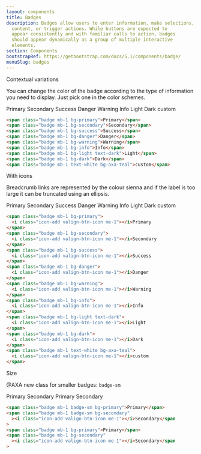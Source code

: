 ```yaml
---
layout: components
title: Badges
description: Badges allow users to enter information, make selections, filter
  content, or trigger actions. While buttons are expected to
  appear consistently and with familiar calls to action, badges
  should appear dynamically as a group of multiple interactive
  elements.
section: Components
bootstrapRef: https://getbootstrap.com/docs/5.1/components/badge/
menuSlug: badges
---
```


  <div class="display-5 pt-md-8 pb-1">Contextual variations</div>
  <p class="text-justify pe-md-8 pe-lg-11 pb-3">
    You can change the color of the badge according to the type of
    information you need to display. Just pick one in the color
    schemes.
  </p>
  <div class="ax-example p-md-3 border">
    <span class="badge mb-1 bg-primary">Primary</span>
    <span class="badge mb-1 bg-secondary">Secondary</span>
    <span class="badge mb-1 bg-success">Success</span>
    <span class="badge mb-1 bg-danger">Danger</span>
    <span class="badge mb-1 bg-warning">Warning</span>
    <span class="badge mb-1 bg-info">Info</span>
    <span class="badge mb-1 bg-light text-dark">Light</span>
    <span class="badge mb-1 bg-dark">Dark</span>
    <span class="badge mb-1 text-white bg-axa-teal">custom</span>
  </div>
  <div class="pb-4">
 
  ```html
  <span class="badge mb-1 bg-primary">Primary</span>
  <span class="badge mb-1 bg-secondary">Secondary</span>
  <span class="badge mb-1 bg-success">Success</span>
  <span class="badge mb-1 bg-danger">Danger</span>
  <span class="badge mb-1 bg-warning">Warning</span>
  <span class="badge mb-1 bg-info">Info</span>
  <span class="badge mb-1 bg-light text-dark">Light</span>
  <span class="badge mb-1 bg-dark">Dark</span>
  <span class="badge mb-1 text-white bg-axa-teal">custom</span> 
  ```
</div>
<!-- #endregion components_badge - contextual variations -->

<!-- #region components_badge - with icons -->
<div class="display-5 pt-md-8 pb-1">With icons</div>
<p class="text-justify pe-md-8 pe-lg-11 pb-3">
  Breadcrumb links are represented by the colour sienna and if the
  label is too large it can be truncated using an ellipsis.
</p>
<div class="ax-example p-md-3 border">
  <span class="badge mb-1 bg-primary">
    <i class="icon-add valign-btn-icon me-1"></i>Primary</span
  >
  <span class="badge mb-1 bg-secondary">
    <i class="icon-add valign-btn-icon me-1"></i>Secondary</span
  >
  <span class="badge mb-1 bg-success">
    <i class="icon-add valign-btn-icon me-1"></i>Success</span
  >
  <span class="badge mb-1 bg-danger">
    <i class="icon-add valign-btn-icon me-1"></i>Danger</span
  >
  <span class="badge mb-1 bg-warning">
    <i class="icon-add valign-btn-icon me-1"></i>Warning</span
  >
  <span class="badge mb-1 bg-info">
    <i class="icon-add valign-btn-icon me-1"></i>Info</span
  >
  <span class="badge mb-1 bg-light text-dark">
    <i class="icon-add valign-btn-icon me-1"></i>Light</span
  >
  <span class="badge mb-1 bg-dark">
    <i class="icon-add valign-btn-icon me-1"></i>Dark</span
  >
  <span class="badge mb-1 text-white bg-axa-teal">
    <i class="icon-add valign-btn-icon me-1"></i>custom</span
  >
</div>
<div class="pb-4">

```html
<span class="badge mb-1 bg-primary">
  <i class="icon-add valign-btn-icon me-1"></i>Primary
</span>
<span class="badge mb-1 bg-secondary">
  <i class="icon-add valign-btn-icon me-1"></i>Secondary
</span>
<span class="badge mb-1 bg-success">
  <i class="icon-add valign-btn-icon me-1"></i>Success
</span>
<span class="badge mb-1 bg-danger">
  <i class="icon-add valign-btn-icon me-1"></i>Danger
</span>
<span class="badge mb-1 bg-warning">
  <i class="icon-add valign-btn-icon me-1"></i>Warning
</span>
<span class="badge mb-1 bg-info">
  <i class="icon-add valign-btn-icon me-1"></i>Info
</span>
<span class="badge mb-1 bg-light text-dark">
  <i class="icon-add valign-btn-icon me-1"></i>Light
</span>
<span class="badge mb-1 bg-dark">
  <i class="icon-add valign-btn-icon me-1"></i>Dark
</span>
<span class="badge mb-1 text-white bg-axa-teal">
  <i class="icon-add valign-btn-icon me-1"></i>custom
</span>
```

  </div>
  <!-- #endregion components_badge - with icons -->

  <!-- #region components_badge - size -->
  <div class="display-5 pt-md-8 pb-1">Size</div>
  <p class="text-justify pe-md-8 pe-lg-11 pb-3">
    @AXA new class for smaller badges: <code>badge-sm</code>
  </p>
  <div class="ax-example p-md-3 border">
    <span class="badge mb-1 badge-sm bg-primary">Primary</span>
    <span class="badge mb-1 badge-sm bg-secondary">
      <i class="icon-add valign-btn-icon me-1"></i>Secondary</span
    >
    <span class="badge mb-1 bg-primary">Primary</span>
    <span class="badge mb-1 bg-secondary">
      <i class="icon-add valign-btn-icon me-1"></i>Secondary</span
    >
  </div>
  <div class="pb-4">

```html
<span class="badge mb-1 badge-sm bg-primary">Primary</span>
<span class="badge mb-1 badge-sm bg-secondary"
  ><i class="icon-add valign-btn-icon me-1"></i>Secondary</span
>
<span class="badge mb-1 bg-primary">Primary</span>
<span class="badge mb-1 bg-secondary"
  ><i class="icon-add valign-btn-icon me-1"></i>Secondary</span
>
```

</div>
